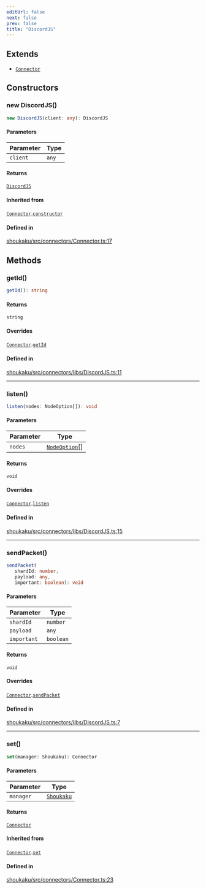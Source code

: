 ```yaml
---
editUrl: false
next: false
prev: false
title: "DiscordJS"
---
```


## Extends

- [`Connector`](/api/classes/connector/)

## Constructors

<a id="constructors" name="constructors"></a>

### new DiscordJS()

```ts
new DiscordJS(client: any): DiscordJS
```

#### Parameters

| Parameter | Type |
| ------ | ------ |
| `client` | `any` |

#### Returns

[`DiscordJS`](/api/namespaces/connectors/classes/discordjs/)

#### Inherited from

[`Connector`](/api/classes/connector/).[`constructor`](/api/classes/connector/#constructors)

#### Defined in

[shoukaku/src/connectors/Connector.ts:17](https://github.com/shipgirlproject/shoukaku/blob/9d5588e950f8b8cbe3cdd5386a275943ff6fdba1/src/connectors/Connector.ts#L17)

## Methods

<a id="getid" name="getid"></a>

### getId()

```ts
getId(): string
```

#### Returns

`string`

#### Overrides

[`Connector`](/api/classes/connector/).[`getId`](/api/classes/connector/#getid)

#### Defined in

[shoukaku/src/connectors/libs/DiscordJS.ts:11](https://github.com/shipgirlproject/shoukaku/blob/9d5588e950f8b8cbe3cdd5386a275943ff6fdba1/src/connectors/libs/DiscordJS.ts#L11)

***

<a id="listen" name="listen"></a>

### listen()

```ts
listen(nodes: NodeOption[]): void
```

#### Parameters

| Parameter | Type |
| ------ | ------ |
| `nodes` | [`NodeOption`](/api/interfaces/nodeoption/)[] |

#### Returns

`void`

#### Overrides

[`Connector`](/api/classes/connector/).[`listen`](/api/classes/connector/#listen)

#### Defined in

[shoukaku/src/connectors/libs/DiscordJS.ts:15](https://github.com/shipgirlproject/shoukaku/blob/9d5588e950f8b8cbe3cdd5386a275943ff6fdba1/src/connectors/libs/DiscordJS.ts#L15)

***

<a id="sendpacket" name="sendpacket"></a>

### sendPacket()

```ts
sendPacket(
   shardId: number, 
   payload: any, 
   important: boolean): void
```

#### Parameters

| Parameter | Type |
| ------ | ------ |
| `shardId` | `number` |
| `payload` | `any` |
| `important` | `boolean` |

#### Returns

`void`

#### Overrides

[`Connector`](/api/classes/connector/).[`sendPacket`](/api/classes/connector/#sendpacket)

#### Defined in

[shoukaku/src/connectors/libs/DiscordJS.ts:7](https://github.com/shipgirlproject/shoukaku/blob/9d5588e950f8b8cbe3cdd5386a275943ff6fdba1/src/connectors/libs/DiscordJS.ts#L7)

***

<a id="set" name="set"></a>

### set()

```ts
set(manager: Shoukaku): Connector
```

#### Parameters

| Parameter | Type |
| ------ | ------ |
| `manager` | [`Shoukaku`](/api/classes/shoukaku/) |

#### Returns

[`Connector`](/api/classes/connector/)

#### Inherited from

[`Connector`](/api/classes/connector/).[`set`](/api/classes/connector/#set)

#### Defined in

[shoukaku/src/connectors/Connector.ts:23](https://github.com/shipgirlproject/shoukaku/blob/9d5588e950f8b8cbe3cdd5386a275943ff6fdba1/src/connectors/Connector.ts#L23)

